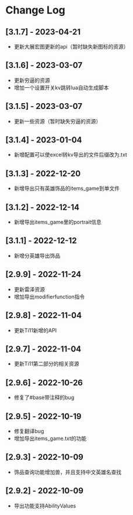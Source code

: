 # Change Log

## [3.1.7] - 2023-04-21
- 更新大展宏图更新的api（暂时缺失新图标的资源）
## [3.1.6] - 2023-03-07
- 更新穷逼的资源
- 增加一个设置开关kv跳转lua自动生成脚本
## [3.1.5] - 2023-03-07
- 更新一些资源（暂时缺失穷逼的资源）
## [3.1.4] - 2023-01-04
- 新增配置可以使excel转kv导出的文件后缀改为.txt
## [3.1.3] - 2022-12-20
- 新增导出只有英雄饰品的items_game到单文件
## [3.1.2] - 2022-12-14
- 新增导出items_game里的portrait信息
## [3.1.1] - 2022-12-12
- 新增分英雄导出饰品
## [2.9.9] - 2022-11-24
- 更新雷泽资源
- 增加导出modifierfunction指令
## [2.9.8] - 2022-11-04
- 更新Ti11新增的API
## [2.9.7] - 2022-11-04
- 更新Ti11第二部分的相关资源
## [2.9.6] - 2022-10-26
- 修复了#base带注释的bug
## [2.9.5] - 2022-10-19
- 修复翻译bug
- 增加导出items_game.txt的功能
## [2.9.3] - 2022-10-09
- 饰品查询功能增加兽，并且支持中文英雄名查找
## [2.9.2] - 2022-10-09
- 导出功能支持AbilityValues